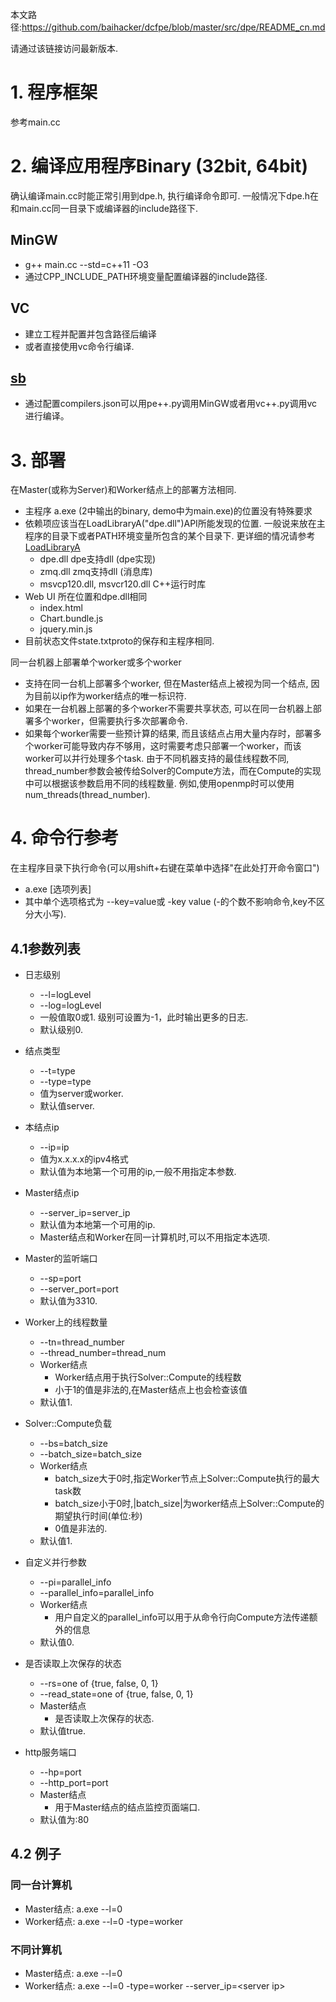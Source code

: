 本文路径:https://github.com/baihacker/dcfpe/blob/master/src/dpe/README_cn.md

请通过该链接访问最新版本.

# 1. 程序框架
参考main.cc

# 2. 编译应用程序Binary (32bit, 64bit)
确认编译main.cc时能正常引用到dpe.h, 执行编译命令即可. 一般情况下dpe.h在和main.cc同一目录下或编译器的include路径下.
## MinGW
* g++ main.cc --std=c++11 -O3
* 通过CPP_INCLUDE_PATH环境变量配置编译器的include路径.

## VC
* 建立工程并配置并包含路径后编译
* 或者直接使用vc命令行编译.

## [sb](https://github.com/baihacker/sb)
* 通过配置compilers.json可以用pe++.py调用MinGW或者用vc++.py调用vc进行编译。

# 3. 部署
在Master(或称为Server)和Worker结点上的部署方法相同.
* 主程序 a.exe (2中输出的binary, demo中为main.exe)的位置没有特殊要求
* 依赖项应该当在LoadLibraryA("dpe.dll")API所能发现的位置. 一般说来放在主程序的目录下或者PATH环境变量所包含的某个目录下. 更详细的情况请参考[LoadLibraryA](https://docs.microsoft.com/en-us/windows/win32/api/libloaderapi/nf-libloaderapi-loadlibrarya#parameters)
  * dpe.dll dpe支持dll (dpe实现)
  * zmq.dll zmq支持dll (消息库)
  * msvcp120.dll, msvcr120.dll C++运行时库
* Web UI 所在位置和dpe.dll相同
  * index.html
  * Chart.bundle.js
  * jquery.min.js
* 目前状态文件state.txtproto的保存和主程序相同.

同一台机器上部署单个worker或多个worker
* 支持在同一台机上部署多个worker, 但在Master结点上被视为同一个结点, 因为目前以ip作为worker结点的唯一标识符.
* 如果在一台机器上部署的多个worker不需要共享状态, 可以在同一台机器上部署多个worker，但需要执行多次部署命令.
* 如果每个worker需要一些预计算的结果, 而且该结点占用大量内存时，部署多个worker可能导致内存不够用，这时需要考虑只部署一个worker，而该worker可以并行处理多个task. 由于不同机器支持的最佳线程数不同, thread_number参数会被传给Solver的Compute方法，而在Compute的实现中可以根据该参数启用不同的线程数量. 例如,使用openmp时可以使用num_threads(thread_number).

# 4. 命令行参考
在主程序目录下执行命令(可以用shift+右键在菜单中选择"在此处打开命令窗口")
 * a.exe [选项列表]
 * 其中单个选项格式为 --key=value或 -key value (-的个数不影响命令,key不区分大小写).

## 4.1参数列表
* 日志级别
  * --l=logLevel
  * --log=logLevel
  * 一般值取0或1. 级别可设置为-1，此时输出更多的日志.
  * 默认级别0.

* 结点类型
  * --t=type
  * --type=type
  * 值为server或worker.
  * 默认值server.

* 本结点ip
  * --ip=ip
  * 值为x.x.x.x的ipv4格式
  * 默认值为本地第一个可用的ip,一般不用指定本参数.

* Master结点ip
  * --server_ip=server_ip
  * 默认值为本地第一个可用的ip.
  * Master结点和Worker在同一计算机时,可以不用指定本选项.

* Master的监听端口
  * --sp=port
  * --server_port=port
  * 默认值为3310.

* Worker上的线程数量
  * --tn=thread_number
  * --thread_number=thread_num
  * Worker结点
     * Worker结点用于执行Solver::Compute的线程数
     * 小于1的值是非法的,在Master结点上也会检查该值
  * 默认值1.

* Solver::Compute负载
  * --bs=batch_size
  * --batch_size=batch_size
  * Worker结点
    * batch_size大于0时,指定Worker节点上Solver::Compute执行的最大task数
    * batch_size小于0时,|batch_size|为worker结点上Solver::Compute的期望执行时间(单位:秒)
    * 0值是非法的.
  * 默认值1.

* 自定义并行参数
  * --pi=parallel_info
  * --parallel_info=parallel_info
  * Worker结点
    * 用户自定义的parallel_info可以用于从命令行向Compute方法传递额外的信息
  * 默认值0.

* 是否读取上次保存的状态
  * --rs=one of {true, false, 0, 1}
  * --read_state=one of {true, false, 0, 1}
  * Master结点
    * 是否读取上次保存的状态.
  * 默认值true.

* http服务端口
  * --hp=port
  * --http_port=port
  * Master结点
    * 用于Master结点的结点监控页面端口.
  * 默认值为:80

## 4.2 例子
### 同一台计算机
* Master结点: a.exe --l=0
* Worker结点: a.exe --l=0 -type=worker

### 不同计算机
* Master结点: a.exe --l=0
* Worker结点: a.exe --l=0 -type=worker --server_ip=\<server ip\>
